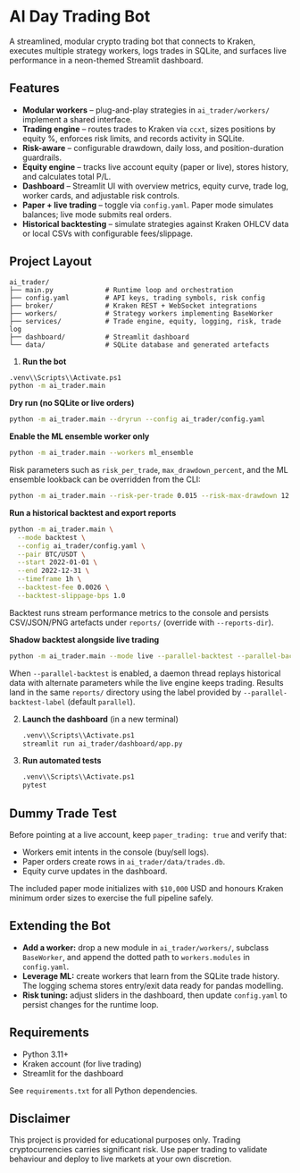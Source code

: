 # AI Day Trading Bot

A streamlined, modular crypto trading bot that connects to Kraken, executes multiple strategy workers, logs trades in SQLite, and surfaces live performance in a neon-themed Streamlit dashboard.

## Features

- **Modular workers** – plug-and-play strategies in `ai_trader/workers/` implement a shared interface.
- **Trading engine** – routes trades to Kraken via `ccxt`, sizes positions by equity %, enforces risk limits, and records activity in SQLite.
- **Risk-aware** – configurable drawdown, daily loss, and position-duration guardrails.
- **Equity engine** – tracks live account equity (paper or live), stores history, and calculates total P/L.
- **Dashboard** – Streamlit UI with overview metrics, equity curve, trade log, worker cards, and adjustable risk controls.
- **Paper + live trading** – toggle via `config.yaml`. Paper mode simulates balances; live mode submits real orders.
- **Historical backtesting** – simulate strategies against Kraken OHLCV data or local CSVs with configurable fees/slippage.

## Project Layout

```
ai_trader/
├── main.py             # Runtime loop and orchestration
├── config.yaml         # API keys, trading symbols, risk config
├── broker/             # Kraken REST + WebSocket integrations
├── workers/            # Strategy workers implementing BaseWorker
├── services/           # Trade engine, equity, logging, risk, trade log
├── dashboard/          # Streamlit dashboard
└── data/               # SQLite database and generated artefacts
```


1. **Run the bot**

```bash
.venv\\Scripts\\Activate.ps1
python -m ai_trader.main
```

**Dry run (no SQLite or live orders)**

```bash
python -m ai_trader.main --dryrun --config ai_trader/config.yaml
```

**Enable the ML ensemble worker only**

```bash
python -m ai_trader.main --workers ml_ensemble
```

Risk parameters such as `risk_per_trade`, `max_drawdown_percent`, and the ML ensemble lookback can be overridden from the CLI:

```bash
python -m ai_trader.main --risk-per-trade 0.015 --risk-max-drawdown 12 --ml-window-size 200
```

**Run a historical backtest and export reports**

```bash
python -m ai_trader.main \
  --mode backtest \
  --config ai_trader/config.yaml \
  --pair BTC/USDT \
  --start 2022-01-01 \
  --end 2022-12-31 \
  --timeframe 1h \
  --backtest-fee 0.0026 \
  --backtest-slippage-bps 1.0
```

Backtest runs stream performance metrics to the console and persists CSV/JSON/PNG artefacts under `reports/` (override with `--reports-dir`).

**Shadow backtest alongside live trading**

```bash
python -m ai_trader.main --mode live --parallel-backtest --parallel-backtest-start 2023-01-01 --parallel-backtest-end 2023-03-01
```

When `--parallel-backtest` is enabled, a daemon thread replays historical data with alternate parameters while the live engine keeps trading. Results land in the same `reports/` directory using the label provided by `--parallel-backtest-label` (default `parallel`).

2. **Launch the dashboard** (in a new terminal)

   ```bash
   .venv\\Scripts\\Activate.ps1
   streamlit run ai_trader/dashboard/app.py
   ```

3. **Run automated tests**

   ```bash
   .venv\\Scripts\\Activate.ps1
   pytest
   ```

## Dummy Trade Test

Before pointing at a live account, keep `paper_trading: true` and verify that:

- Workers emit intents in the console (buy/sell logs).
- Paper orders create rows in `ai_trader/data/trades.db`.
- Equity curve updates in the dashboard.

The included paper mode initializes with `$10,000` USD and honours Kraken minimum order sizes to exercise the full pipeline safely.

## Extending the Bot

- **Add a worker:** drop a new module in `ai_trader/workers/`, subclass `BaseWorker`, and append the dotted path to `workers.modules` in `config.yaml`.
- **Leverage ML:** create workers that learn from the SQLite trade history. The logging schema stores entry/exit data ready for pandas modelling.
- **Risk tuning:** adjust sliders in the dashboard, then update `config.yaml` to persist changes for the runtime loop.

## Requirements

- Python 3.11+
- Kraken account (for live trading)
- Streamlit for the dashboard

See `requirements.txt` for all Python dependencies.

## Disclaimer

This project is provided for educational purposes only. Trading cryptocurrencies carries significant risk. Use paper trading to validate behaviour and deploy to live markets at your own discretion.
